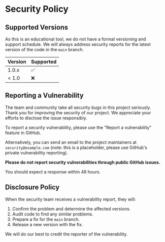 # Security Policy

## Supported Versions

As this is an educational tool, we do not have a formal versioning and support schedule. We will always address security reports for the latest version of the code in the `main` branch.

| Version | Supported          |
| ------- | ------------------ |
| 1.0.x   | :white_check_mark: |
| < 1.0   | :x:                |

## Reporting a Vulnerability

The team and community take all security bugs in this project seriously. Thank you for improving the security of our project. We appreciate your efforts to disclose the issue responsibly.

To report a security vulnerability, please use the "Report a vulnerability" feature in GitHub.

Alternatively, you can send an email to the project maintainers at `security@example.com` (note: this is a placeholder, please use GitHub's private vulnerability reporting).

**Please do not report security vulnerabilities through public GitHub issues.**

You should expect a response within 48 hours.

## Disclosure Policy

When the security team receives a vulnerability report, they will:

1.  Confirm the problem and determine the affected versions.
2.  Audit code to find any similar problems.
3.  Prepare a fix for the `main` branch.
4.  Release a new version with the fix.

We will do our best to credit the reporter of the vulnerability. 